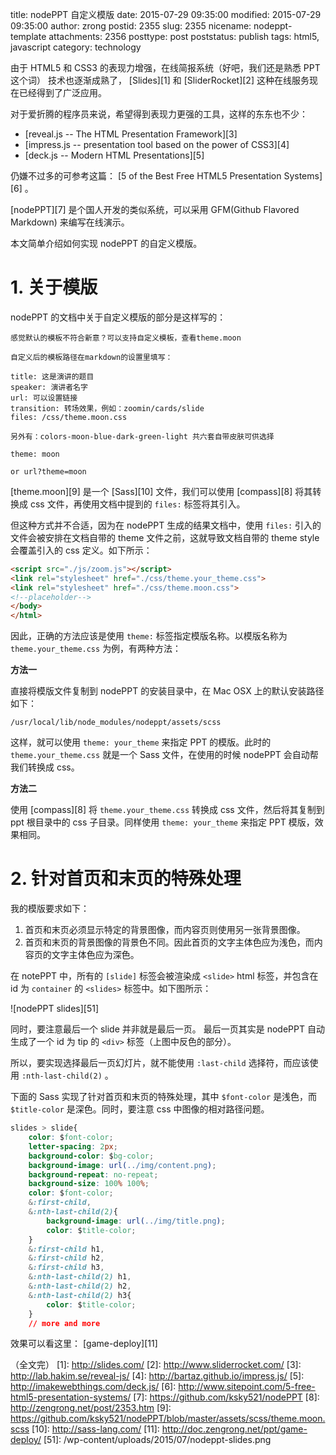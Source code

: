 title: nodePPT 自定义模版
date: 2015-07-29 09:35:00
modified: 2015-07-29 09:35:00
author: zrong
postid: 2355
slug: 2355
nicename: nodeppt-template
attachments: 2356
posttype: post
poststatus: publish
tags: html5, javascript
category: technology

由于 HTML5 和 CSS3 的表现力增强，在线简报系统（好吧，我们还是熟悉 PPT 这个词） 技术也逐渐成熟了， [Slides][1] 和 [SliderRocket][2] 这种在线服务现在已经得到了广泛应用。

对于爱折腾的程序员来说，希望得到表现力更强的工具，这样的东东也不少：

* [reveal.js -- The HTML Presentation Framework][3]
* [impress.js -- presentation tool based on the power of CSS3][4]
* [deck.js -- Modern HTML Presentations][5]

仍嫌不过多的可参考这篇： [5 of the Best Free HTML5 Presentation Systems][6] 。

<!--more-->

[nodePPT][7] 是个国人开发的类似系统，可以采用 GFM(Github Flavored Markdown) 来编写在线演示。

本文简单介绍如何实现 nodePPT 的自定义模版。

# 1. 关于模版

nodePPT 的文档中关于自定义模版的部分是这样写的：

```
感觉默认的模板不符合新意？可以支持自定义模板，查看theme.moon

自定义后的模板路径在markdown的设置里填写：

title: 这是演讲的题目
speaker: 演讲者名字
url: 可以设置链接
transition: 转场效果，例如：zoomin/cards/slide
files: /css/theme.moon.css

另外有：colors-moon-blue-dark-green-light 共六套自带皮肤可供选择

theme: moon

or url?theme=moon
```

[theme.moon][9] 是一个 [Sass][10] 文件，我们可以使用 [compass][8] 将其转换成 css 文件，再使用文档中提到的 `files:` 标签将其引入。

但这种方式并不合适，因为在 nodePPT 生成的结果文档中，使用 `files:` 引入的文件会被安排在文档自带的 theme 文件之前，这就导致文档自带的 theme style 会覆盖引入的 css 定义。如下所示：

```html
<script src="./js/zoom.js"></script>
<link rel="stylesheet" href="./css/theme.your_theme.css">
<link rel="stylesheet" href="./css/theme.moon.css">
<!--placeholder-->
</body>
</html>
```

因此，正确的方法应该是使用 `theme:` 标签指定模版名称。以模版名称为 `theme.your_theme.css` 为例，有两种方法：

**方法一**

直接将模版文件复制到 nodePPT 的安装目录中，在 Mac OSX 上的默认安装路径如下：

	/usr/local/lib/node_modules/nodeppt/assets/scss

这样，就可以使用 `theme: your_theme` 来指定 PPT 的模版。此时的 `theme.your_theme.css` 就是一个 Sass 文件，在使用的时候 nodePPT 会自动帮我们转换成 css。

**方法二**

使用 [compass][8] 将 `theme.your_theme.css` 转换成 css 文件，然后将其复制到 ppt 根目录中的 css 子目录。同样使用 `theme: your_theme` 来指定 PPT 模版，效果相同。

# 2. 针对首页和末页的特殊处理

我的模版要求如下：

1. 首页和末页必须显示特定的背景图像，而内容页则使用另一张背景图像。
2. 首页和末页的背景图像的背景色不同。因此首页的文字主体色应为浅色，而内容页的文字主体色应为深色。

在 notePPT 中，所有的 `[slide]` 标签会被渲染成 `<slide>` html 标签，并包含在 id 为 `container` 的 `<slides>` 标签中。如下图所示：

![nodePPT slides][51]

同时，要注意最后一个 slide 并非就是最后一页。 最后一页其实是 nodePPT 自动生成了一个 id 为 tip 的 `<div>` 标签（上图中反色的部分）。

所以，要实现选择最后一页幻灯片，就不能使用 `:last-child` 选择符，而应该使用 `:nth-last-child(2)` 。

下面的 Sass 实现了针对首页和末页的特殊处理，其中 `$font-color` 是浅色，而 `$title-color` 是深色。同时，要注意 css 中图像的相对路径问题。

```css
slides > slide{
    color: $font-color;
    letter-spacing: 2px;
	background-color: $bg-color;
	background-image: url(../img/content.png);
	background-repeat: no-repeat;
	background-size: 100% 100%;
	color: $font-color;
	&:first-child,
	&:nth-last-child(2){
		background-image: url(../img/title.png);
		color: $title-color;
	}
	&:first-child h1, 
	&:first-child h2,
	&:first-child h3, 
	&:nth-last-child(2) h1,
	&:nth-last-child(2) h2,
	&:nth-last-child(2) h3{
		color: $title-color;
	}
	// more and more
```

效果可以看这里： [game-deploy][11]

（全文完）
[1]: http://slides.com/
[2]: http://www.sliderrocket.com/
[3]: http://lab.hakim.se/reveal-js/
[4]: http://bartaz.github.io/impress.js/
[5]: http://imakewebthings.com/deck.js/
[6]: http://www.sitepoint.com/5-free-html5-presentation-systems/
[7]: https://github.com/ksky521/nodePPT
[8]: http://zengrong.net/post/2353.htm
[9]: https://github.com/ksky521/nodePPT/blob/master/assets/scss/theme.moon.scss
[10]: http://sass-lang.com/
[11]: http://doc.zengrong.net/ppt/game-deploy/
[51]: /wp-content/uploads/2015/07/nodeppt-slides.png
